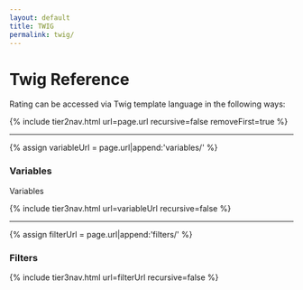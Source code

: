 ```yaml
---
layout: default
title: TWIG
permalink: twig/
---
```


# Twig Reference

Rating can be accessed via Twig template language in the following ways:

{% include tier2nav.html url=page.url recursive=false removeFirst=true %}

--- 

{% assign variableUrl = page.url|append:'variables/' %}
### Variables

Variables

{% include tier3nav.html url=variableUrl recursive=false %}

---

{% assign filterUrl = page.url|append:'filters/' %}
### Filters

{% include tier3nav.html url=filterUrl recursive=false %}
